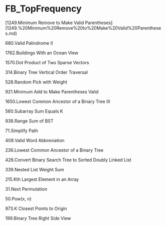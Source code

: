 # FB_TopFrequency
[1249.Minimum Remove to Make Valid Parentheses] (1249.%20Minimum%20Remove%20to%20Make%20Valid%20Parentheses.md)

680.Valid Palindrome II	

1762.Buildings With an Ocean View

1570.Dot Product of Two Sparse Vectors

314.Binary Tree Vertical Order Traversal

528.Random Pick with Weight	

921.Minimum Add to Make Parentheses Valid	

1650.Lowest Common Ancestor of a Binary Tree III

560.Subarray Sum Equals K

938.Range Sum of BST	

71.Simplify Path	

408.Valid Word Abbreviation

236.Lowest Common Ancestor of a Binary Tree

426.Convert Binary Search Tree to Sorted Doubly Linked List

339.Nested List Weight Sum

215.Kth Largest Element in an Array

31.Next Permutation	

50.Pow(x, n)	

973.K Closest Points to Origin

199.Binary Tree Right Side View
